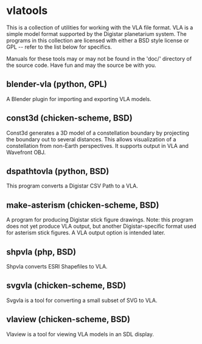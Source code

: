 
# vlatools

This is a collection of utilities for working with the VLA file format.
VLA is a simple model format supported by the Digistar planetarium system.
The programs in this collection are licensed with either a BSD style
license or GPL -- refer to the list below for specifics.

Manuals for these tools may or may not be found in the 'doc/' directory of
the source code.  Have fun and may the source be with you.

## blender-vla (python, GPL)

A Blender plugin for importing and exporting VLA models.

## const3d (chicken-scheme, BSD)

Const3d generates a 3D model of a constellation boundary by projecting the
boundary out to several distances.  This allows visualization of a
constellation from non-Earth perspectives.  It supports output in VLA and
Wavefront OBJ.

## dspathtovla (python, BSD)

This program converts a Digistar CSV Path to a VLA.

## make-asterism (chicken-scheme, BSD)

A program for producing Digistar stick figure drawings.  Note: this
program does not yet produce VLA output, but another Digistar-specific
format used for asterism stick figures.  A VLA output option is intended
later.

## shpvla (php, BSD)

Shpvla converts ESRI Shapefiles to VLA.

## svgvla (chicken-scheme, BSD)

Svgvla is a tool for converting a small subset of SVG to VLA.

## vlaview (chicken-scheme, BSD)

Vlaview is a tool for viewing VLA models in an SDL display.
